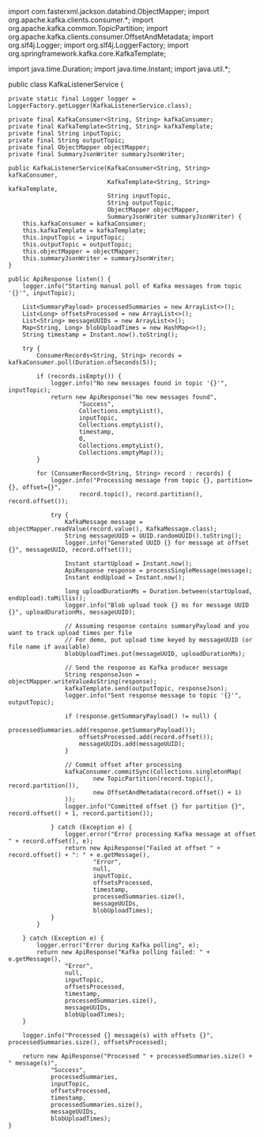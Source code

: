 import com.fasterxml.jackson.databind.ObjectMapper;
import org.apache.kafka.clients.consumer.*;
import org.apache.kafka.common.TopicPartition;
import org.apache.kafka.clients.consumer.OffsetAndMetadata;
import org.slf4j.Logger;
import org.slf4j.LoggerFactory;
import org.springframework.kafka.core.KafkaTemplate;

import java.time.Duration;
import java.time.Instant;
import java.util.*;

public class KafkaListenerService {

    private static final Logger logger = LoggerFactory.getLogger(KafkaListenerService.class);

    private final KafkaConsumer<String, String> kafkaConsumer;
    private final KafkaTemplate<String, String> kafkaTemplate;
    private final String inputTopic;
    private final String outputTopic;
    private final ObjectMapper objectMapper;
    private final SummaryJsonWriter summaryJsonWriter;

    public KafkaListenerService(KafkaConsumer<String, String> kafkaConsumer,
                                KafkaTemplate<String, String> kafkaTemplate,
                                String inputTopic,
                                String outputTopic,
                                ObjectMapper objectMapper,
                                SummaryJsonWriter summaryJsonWriter) {
        this.kafkaConsumer = kafkaConsumer;
        this.kafkaTemplate = kafkaTemplate;
        this.inputTopic = inputTopic;
        this.outputTopic = outputTopic;
        this.objectMapper = objectMapper;
        this.summaryJsonWriter = summaryJsonWriter;
    }

    public ApiResponse listen() {
        logger.info("Starting manual poll of Kafka messages from topic '{}'", inputTopic);

        List<SummaryPayload> processedSummaries = new ArrayList<>();
        List<Long> offsetsProcessed = new ArrayList<>();
        List<String> messageUUIDs = new ArrayList<>();
        Map<String, Long> blobUploadTimes = new HashMap<>();
        String timestamp = Instant.now().toString();

        try {
            ConsumerRecords<String, String> records = kafkaConsumer.poll(Duration.ofSeconds(5));

            if (records.isEmpty()) {
                logger.info("No new messages found in topic '{}'", inputTopic);
                return new ApiResponse("No new messages found",
                        "Success",
                        Collections.emptyList(),
                        inputTopic,
                        Collections.emptyList(),
                        timestamp,
                        0,
                        Collections.emptyList(),
                        Collections.emptyMap());
            }

            for (ConsumerRecord<String, String> record : records) {
                logger.info("Processing message from topic {}, partition={}, offset={}",
                        record.topic(), record.partition(), record.offset());

                try {
                    KafkaMessage message = objectMapper.readValue(record.value(), KafkaMessage.class);
                    String messageUUID = UUID.randomUUID().toString();
                    logger.info("Generated UUID {} for message at offset {}", messageUUID, record.offset());

                    Instant startUpload = Instant.now();
                    ApiResponse response = processSingleMessage(message);
                    Instant endUpload = Instant.now();

                    long uploadDurationMs = Duration.between(startUpload, endUpload).toMillis();
                    logger.info("Blob upload took {} ms for message UUID {}", uploadDurationMs, messageUUID);

                    // Assuming response contains summaryPayload and you want to track upload times per file
                    // For demo, put upload time keyed by messageUUID (or file name if available)
                    blobUploadTimes.put(messageUUID, uploadDurationMs);

                    // Send the response as Kafka producer message
                    String responseJson = objectMapper.writeValueAsString(response);
                    kafkaTemplate.send(outputTopic, responseJson);
                    logger.info("Sent response message to topic '{}'", outputTopic);

                    if (response.getSummaryPayload() != null) {
                        processedSummaries.add(response.getSummaryPayload());
                        offsetsProcessed.add(record.offset());
                        messageUUIDs.add(messageUUID);
                    }

                    // Commit offset after processing
                    kafkaConsumer.commitSync(Collections.singletonMap(
                            new TopicPartition(record.topic(), record.partition()),
                            new OffsetAndMetadata(record.offset() + 1)
                    ));
                    logger.info("Committed offset {} for partition {}", record.offset() + 1, record.partition());

                } catch (Exception e) {
                    logger.error("Error processing Kafka message at offset " + record.offset(), e);
                    return new ApiResponse("Failed at offset " + record.offset() + ": " + e.getMessage(),
                            "Error",
                            null,
                            inputTopic,
                            offsetsProcessed,
                            timestamp,
                            processedSummaries.size(),
                            messageUUIDs,
                            blobUploadTimes);
                }
            }

        } catch (Exception e) {
            logger.error("Error during Kafka polling", e);
            return new ApiResponse("Kafka polling failed: " + e.getMessage(),
                    "Error",
                    null,
                    inputTopic,
                    offsetsProcessed,
                    timestamp,
                    processedSummaries.size(),
                    messageUUIDs,
                    blobUploadTimes);
        }

        logger.info("Processed {} message(s) with offsets {}", processedSummaries.size(), offsetsProcessed);

        return new ApiResponse("Processed " + processedSummaries.size() + " message(s)",
                "Success",
                processedSummaries,
                inputTopic,
                offsetsProcessed,
                timestamp,
                processedSummaries.size(),
                messageUUIDs,
                blobUploadTimes);
    }
